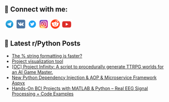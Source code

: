 ## 🔎 Connect with me:
[<img src="https://github.com/bullbesh/bullbesh/blob/main/images/Telegram.png" width="32" height="32" />](https://t.me/bullbesh)
[<img src="https://github.com/bullbesh/bullbesh/blob/main/images/VK.png" width="32" height="32" />](https://vk.com/bullbesh)
[<img src="https://github.com/bullbesh/bullbesh/blob/main/images/Twitter.png" width="32" height="32" />](https://twitter.com/bullbesh1)
[<img src="https://github.com/bullbesh/bullbesh/blob/main/images/Instagram.png" width="32" height="32" />](https://www.instagram.com/bullbesh)
[<img src="https://github.com/bullbesh/bullbesh/blob/main/images/Reddit.png" width="32" height="32" />](https://www.reddit.com/user/bullbesh)
[<img src="https://github.com/bullbesh/bullbesh/blob/main/images/YouTube.png" width="32" height="32" />](https://www.youtube.com/channel/UCtfjRs6uzgq5mfm8S06WTcg)

## 📕 Latest r/Python Posts
<!-- BLOG-POST-LIST:START -->
- [The % string formatting is faster?](https://www.reddit.com/r/Python/comments/1m34s6e/the_string_formatting_is_faster/)
- [Project visualization tool](https://www.reddit.com/r/Python/comments/1m33676/project_visualization_tool/)
- [[OC] Project Infinity: A script to procedurally generate TTRPG worlds for an AI Game Master.](https://www.reddit.com/r/Python/comments/1m31ipy/oc_project_infinity_a_script_to_procedurally/)
- [New Python Dependency Injection &amp; AOP &amp; Microservice Framework Aspyx](https://www.reddit.com/r/Python/comments/1m319je/new_python_dependency_injection_aop_microservice/)
- [Hands-On BCI Projects with MATLAB &amp; Python – Real EEG Signal Processing + Code Examples](https://www.reddit.com/r/Python/comments/1m30sxo/handson_bci_projects_with_matlab_python_real_eeg/)
<!-- BLOG-POST-LIST:END -->
